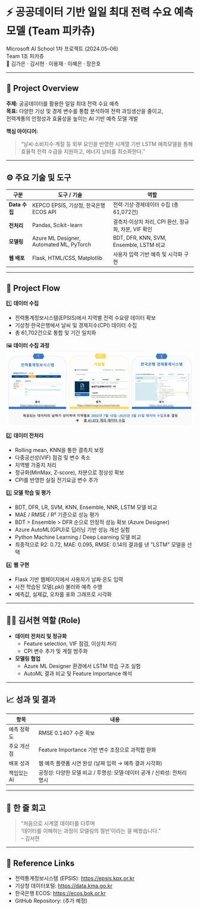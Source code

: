 # ⚡ 공공데이터 기반 일일 최대 전력 수요 예측 모델 (Team 피카츄)

Microsoft AI School 1차 프로젝트 (2024.05–06)  
Team 1조 피카츄  
👥 김가은 · 김서현 · 이용재 · 이혜은 · 장은호

---

## 🎯 Project Overview

**주제:** 공공데이터를 활용한 일일 최대 전력 수요 예측  
**목표:** 다양한 기상 및 경제 변수를 통합 분석하여 전력 과잉생산을 줄이고,  
전력계통의 안정성과 효율성을 높이는 AI 기반 예측 모델 개발

**핵심 아이디어:**  
> “날씨·소비지수·계절 등 외부 요인을 반영한 시계열 기반 LSTM 예측모델을 통해  
> 효율적 전력 수급을 지원하고, 에너지 낭비를 최소화한다.”

---

## ⚙️ 주요 기술 및 도구

| 구분 | 도구 / 기술 | 역할 |
|------|---------------|------|
| **Data 수집** | KEPCO EPSIS, 기상청, 한국은행 ECOS API | 전력·기상·경제데이터 수집 (총 61,072건) |
| **전처리** | Pandas, Scikit-learn | 결측치·이상치 처리, CPI 환산, 정규화, 차분, VIF 확인 |
| **모델링** | Azure ML Designer, Automated ML, PyTorch | BDT, DFR, KNN, SVM, Ensemble, LSTM 비교 |
| **웹 배포** | Flask, HTML/CSS, Matplotlib | 사용자 입력 기반 예측 및 시각화 구현 |

---

## 🧩 Project Flow

1️⃣ **데이터 수집**
- 전력통계정보시스템(EPSIS)에서 지역별 전력 수요량 데이터 확보  
- 기상청·한국은행에서 날씨 및 경제지수(CPI) 데이터 수집  
- 총 61,702건으로 통합 및 기간 일치화  

🖼️ **데이터 수집 과정**  
![](../assets/data1.jpeg)

2️⃣ **데이터 전처리**
- Rolling mean, KNN을 통한 결측치 보정  
- 다중공선성(VIF) 점검 및 변수 축소  
- 지역별 가중치 처리
- 정규화(MinMax, Z-score), 차분으로 정상성 확보  
- CPI를 반영한 실질 전기요금 변수 추가  

3️⃣ **모델 학습 및 평가**
- BDT, DFR, LR, SVM, KNN, Ensemble, NNR, LSTM 모델 비교  
- MAE / RMSE / R² 기준으로 성능 평가  
- BDT > Ensemble > DFR 순으로 안정적 성능 확보 (Azure Designer)
- Azure AutoML(GPU)로 딥러닝 기반 성능 개선 실험  
- Python Machine Learning / Deep Learning 모델 비교
- 최종적으로 R2: 0.72, MAE: 0.095, RMSE: 0.14의 결과를 낸 "LSTM" 모델을 선택

4️⃣ **웹 구현**
- Flask 기반 웹페이지에서 사용자가 날짜·온도 입력  
- 사전 학습된 모델(.pkl) 불러와 예측 수행  
- 예측값, 실제값, 오차를 표와 그래프로 시각화  

---

## 👩‍💻 김서현 역할 (Role)

- **데이터 전처리 및 정규화**  
  - Feature selection, VIF 점검, 이상치 처리  
  - CPI 변수 추가 및 계절 범주화  
- **모델링 협업**  
  - Azure ML Designer 환경에서 LSTM 학습 구조 실험  
  - AutoML 결과 비교 및 Feature Importance 해석  


---

## 📈 성과 및 결과

| 항목 | 내용 |
|------|------|
| 예측 정확도 | RMSE 0.1407 수준 확보 |
| 주요 개선점 | Feature Importance 기반 변수 조정으로 과적합 완화 |
| 배포 성과 | 웹 예측 플랫폼 시연 완성 (날짜 입력 → 예측 결과 시각화) |
| 책임있는 AI | 공정성: 다양한 모델 비교 / 투명성: 모델·데이터 공개 / 신뢰성: 전처리 명시 |

---

## 🌱 한 줄 회고

> “처음으로 시계열 데이터를 다루며  
> ‘데이터를 이해하는 과정이 모델링의 절반’이라는 걸 배웠습니다.”  
> – 김서현

---

## 🔗 Reference Links

- 전력통계정보시스템 (EPSIS): https://epsis.kpx.or.kr  
- 기상청 데이터포털: https://data.kma.go.kr  
- 한국은행 ECOS: https://ecos.bok.or.kr  
- GitHub Repository: (추가 예정)

